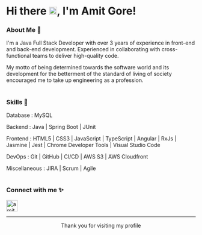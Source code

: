 # Hi there <img src="https://raw.githubusercontent.com/MartinHeinz/MartinHeinz/master/wave.gif" height="21">, I'm Amit Gore!

### About Me 🙌

I'm a Java Full Stack Developer with over 3 years of experience in front-end and back-end development.
Experienced in collaborating with cross-functional teams to deliver high-quality code.

My motto of being determined towards the software world and its development for the betterment of the standard of living of society encouraged me to take up engineering as a profession.

#

### Skills 🚀

Database : MySQL

Backend : Java | Spring Boot | JUnit

Frontend : HTML5 | CSS3 | JavaScript | TypeScript | Angular | RxJs | Jasmine | Jest | Chrome Developer Tools | Visual Studio Code

DevOps : Git | GitHub | CI/CD | AWS S3 | AWS Cloudfront

Miscellaneous : JIRA | Scrum | Agile

#

### Connect with me ✨

<p align="left">
<a href="https://www.linkedin.com/in/amit-gore-32b880194/" target="blank"><img align="center" src="https://cdn.iconscout.com/icon/premium/png-512-thumb/linkedin-2752135-2284952.png?f=webp&w=512" alt="amit-gore-32b880194" height="30" /></a>
</p>

----
<div align="center">
<p>Thank you for visiting my profile</p>
</div>
